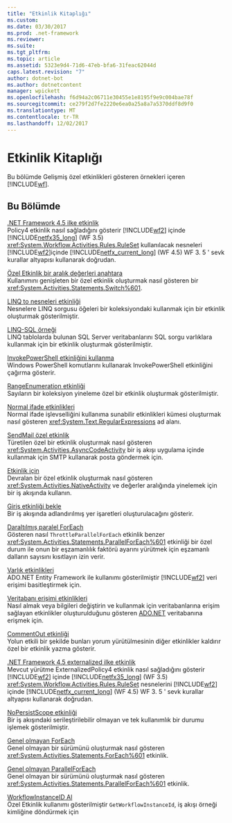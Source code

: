 ```yaml
---
title: "Etkinlik Kitaplığı"
ms.custom: 
ms.date: 03/30/2017
ms.prod: .net-framework
ms.reviewer: 
ms.suite: 
ms.tgt_pltfrm: 
ms.topic: article
ms.assetid: 5323e9d4-71d6-47eb-bfa6-31feac62044d
caps.latest.revision: "7"
author: dotnet-bot
ms.author: dotnetcontent
manager: wpickett
ms.openlocfilehash: f6d94a2c06711e30455e1e8195f9e9c004bae78f
ms.sourcegitcommit: ce279f2d7fe2220e6ea0a25a8a7a5370ddf8d9f0
ms.translationtype: MT
ms.contentlocale: tr-TR
ms.lasthandoff: 12/02/2017
---
```

# <a name="activity-library"></a>Etkinlik Kitaplığı
Bu bölümde Gelişmiş özel etkinlikleri gösteren örnekleri içeren [!INCLUDE[wf](../../../../includes/wf-md.md)].  
  
## <a name="in-this-section"></a>Bu Bölümde  
 [.NET Framework 4.5 ilke etkinlik](../../../../docs/framework/windows-workflow-foundation/samples/policy-activity-in-net-framework-4-5.md)  
 Policy4 etkinlik nasıl sağladığını gösterir [!INCLUDE[wf2](../../../../includes/wf2-md.md)] içinde [!INCLUDE[netfx35_long](../../../../includes/netfx35-long-md.md)] (WF 3.5) <xref:System.Workflow.Activities.Rules.RuleSet> kullanılacak nesneleri [!INCLUDE[wf2](../../../../includes/wf2-md.md)]içinde [!INCLUDE[netfx_current_long](../../../../includes/netfx-current-long-md.md)] (WF 4.5) WF 3. 5 ' sevk kurallar altyapısı kullanarak doğrudan.  
  
 [Özel Etkinlik bir aralık değerleri anahtara](../../../../docs/framework/windows-workflow-foundation/samples/custom-activity-to-switch-on-a-range-of-values.md)  
 Kullanımını genişleten bir özel etkinlik oluşturmak nasıl gösteren bir <xref:System.Activities.Statements.Switch%601>.  
  
 [LINQ to nesneleri etkinliği](../../../../docs/framework/windows-workflow-foundation/samples/linq-to-objects-activity.md)  
 Nesnelere LINQ sorgusu öğeleri bir koleksiyondaki kullanmak için bir etkinlik oluşturmak gösterilmiştir.  
  
 [LINQ-SQL örneği](../../../../docs/framework/windows-workflow-foundation/samples/linq-to-sql-sample.md)  
 LINQ tablolarda bulunan SQL Server veritabanlarını SQL sorgu varlıklara kullanmak için bir etkinlik oluşturmak gösterilmiştir.  
  
 [InvokePowerShell etkinliğini kullanma](../../../../docs/framework/windows-workflow-foundation/samples/using-the-invokepowershell-activity.md)  
 Windows PowerShell komutlarını kullanarak InvokePowerShell etkinliğini çağırma gösterir.  
  
 [RangeEnumeration etkinliği](../../../../docs/framework/windows-workflow-foundation/samples/rangeenumeration-activity.md)  
 Sayıların bir koleksiyon yineleme özel bir etkinlik oluşturmak gösterilmiştir.  
  
 [Normal ifade etkinlikleri](../../../../docs/framework/windows-workflow-foundation/samples/regular-expression-activities.md)  
 Normal ifade işlevselliğini kullanıma sunabilir etkinlikleri kümesi oluşturmak nasıl gösteren <xref:System.Text.RegularExpressions> ad alanı.  
  
 [SendMail özel etkinlik](../../../../docs/framework/windows-workflow-foundation/samples/sendmail-custom-activity.md)  
 Türetilen özel bir etkinlik oluşturmak nasıl gösteren <xref:System.Activities.AsyncCodeActivity> bir iş akışı uygulama içinde kullanmak için SMTP kullanarak posta göndermek için.  
  
 [Etkinlik için](../../../../docs/framework/windows-workflow-foundation/samples/for-activity.md)  
 Devralan bir özel etkinlik oluşturmak nasıl gösteren <xref:System.Activities.NativeActivity> ve değerler aralığında yinelemek için bir iş akışında kullanın.  
  
 [Giriş etkinliği bekle](../../../../docs/framework/windows-workflow-foundation/samples/wait-for-input-activity.md)  
 Bir iş akışında adlandırılmış yer işaretleri oluşturulacağını gösterir.  
  
 [Daraltılmış paralel ForEach](../../../../docs/framework/windows-workflow-foundation/samples/throttled-parallel-foreach.md)  
 Gösteren nasıl `ThrottleParallelForEach` etkinlik benzer <xref:System.Activities.Statements.ParallelForEach%601> etkinliği bir özel durum ile onun bir eşzamanlılık faktörü ayarını yürütmek için eşzamanlı dalların sayısını kısıtlayın izin verir.  
  
 [Varlık etkinlikleri](../../../../docs/framework/windows-workflow-foundation/samples/entity-activities.md)  
 ADO.NET Entity Framework ile kullanımı gösterilmiştir [!INCLUDE[wf2](../../../../includes/wf2-md.md)] veri erişimi basitleştirmek için.  
  
 [Veritabanı erişimi etkinlikleri](../../../../docs/framework/windows-workflow-foundation/samples/database-access-activities.md)  
 Nasıl almak veya bilgileri değiştirin ve kullanmak için veritabanlarına erişim sağlayan etkinlikler oluşturulduğunu gösteren [ADO.NET](http://go.microsoft.com/fwlink/?LinkId=166081) veritabanına erişmek için.  
  
 [CommentOut etkinliği](../../../../docs/framework/windows-workflow-foundation/samples/commentout-activity.md)  
 Yolun etkili bir şekilde bunları yorum yürütülmesinin diğer etkinlikler kaldırır özel bir etkinlik yazma gösterir.  
  
 [.NET Framework 4.5 externalized ilke etkinlik](../../../../docs/framework/windows-workflow-foundation/samples/externalized-policy-activity-in-net-framework-4-5.md)  
 Mevcut yürütme ExternalizedPolicy4 etkinlik nasıl sağladığını gösterir [!INCLUDE[wf2](../../../../includes/wf2-md.md)] içinde [!INCLUDE[netfx35_long](../../../../includes/netfx35-long-md.md)] (WF 3.5) <xref:System.Workflow.Activities.Rules.RuleSet> nesnelerini [!INCLUDE[wf2](../../../../includes/wf2-md.md)] içinde [!INCLUDE[netfx_current_long](../../../../includes/netfx-current-long-md.md)] (WF 4.5) WF 3. 5 ' sevk kurallar altyapısı kullanarak doğrudan.  
  
 [NoPersistScope etkinliği](../../../../docs/framework/windows-workflow-foundation/samples/nopersistscope-activity.md)  
 Bir iş akışındaki serileştirilebilir olmayan ve tek kullanımlık bir durumu işlemek gösterilmiştir.  
  
 [Genel olmayan ForEach](../../../../docs/framework/windows-workflow-foundation/samples/non-generic-foreach.md)  
 Genel olmayan bir sürümünü oluşturmak nasıl gösteren <xref:System.Activities.Statements.ForEach%601> etkinlik.  
  
 [Genel olmayan ParallelForEach](../../../../docs/framework/windows-workflow-foundation/samples/non-generic-parallelforeach.md)  
 Genel olmayan bir sürümünü oluşturmak nasıl gösteren <xref:System.Activities.Statements.ParallelForEach%601> etkinlik.  
  
 [WorkflowInstanceID Al](../../../../docs/framework/windows-workflow-foundation/samples/get-workflowinstanceid.md)  
 Özel Etkinlik kullanımı gösterilmiştir `GetWorkflowInstanceId`, iş akışı örneği kimliğine döndürmek için
